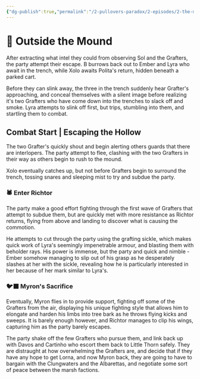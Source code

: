 ```yaml
---
{"dg-publish":true,"permalink":"/2-pullovers-paradox/2-episodes/2-the-marsh-way-convergence/sessions/session-11-the-pullovers-paradox/","created":"2025-09-23T18:11:20.009+02:00","updated":"2025-10-03T14:56:16.510+02:00"}
---
```



# 🚬 Outside the Mound

After extracting what intel they could from observing Sol and the Grafters, the party attempt their escape. B burrows back out to Ember and Lyra who await in the trench, while Xolo awaits Polita's return, hidden beneath a parked cart.

Before they can slink away, the three in the trench suddenly hear Grafter's approaching, and conceal themselves with a silent image before realizing it's two Grafters who have come down into the trenches to slack off and smoke. Lyra attempts to slink off first, but trips, stumbling into them, and startling them to combat.
## Combat Start | Escaping the Hollow

The two Grafter's quickly shout and begin alerting others guards that there are interlopers. The party attempt to flee, clashing with the two Grafters in their way as others begin to rush to the mound. 

Xolo eventually catches up, but not before Grafters begin to surround the trench, tossing snares and sleeping mist to try and subdue the party.
### 🕷️ Enter Richtor

The party make a good effort fighting through the first wave of Grafters that attempt to subdue them, but are quickly met with more resistance as Richtor returns, flying from above and landing to discover what is causing the commotion.

He attempts to cut through the party using the grafting sickle, which makes quick work of Lyra's seemingly impenetrable armour, and blasting them with beholder rays. His power is immense, but the party and quick and nimble - Ember somehow managing to slip out of his grasp as he desperately slashes at her with the sickle, revealing how he is particularly interested in her because of her mark similar to Lyra's.
### 🐦‍⬛ Myron's Sacrifice

Eventually, Myron flies in to provide support, fighting off some of the Grafters from the air, displaying his unique fighting style that allows him to elongate and harden his limbs into tree bark as he throws flying kicks and sweeps. It is barely enough however, and Richtor manages to clip his wings, capturing him as the party barely escapes. 

The party shake off the few Grafters who pursue them, and link back up with Davos and Cartinho who escort them back to Little Thorn safely. They are distraught at how overwhelming the Grafters are, and decide that if they have any hope to get Lorna, and now Myron back, they are going to have to bargain with the Clungwaters and the Albarettas, and negotiate some sort of peace between the marsh factions. 